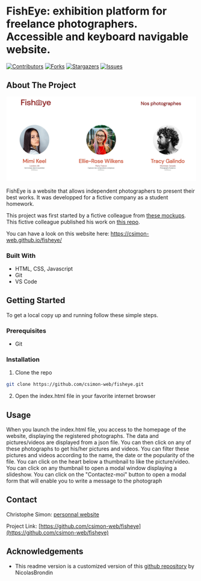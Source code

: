 <!-- PROJECT SHIELDS -->
<!--
*** This template uses markdown "reference style" links for readability.
*** Reference links are enclosed in brackets [ ] instead of parentheses ( ).
*** See the bottom of this document for the declaration of the reference variables
*** for contributors-url, forks-url, etc. This is an optional, concise syntax you may use.
*** https://www.markdownguide.org/basic-syntax/#reference-style-links
-->

# FishEye: exhibition platform for freelance photographers. Accessible and keyboard navigable website.

[![Contributors][contributors-shield]][contributors-url] [![Forks][forks-shield]][forks-url] [![Stargazers][stars-shield]][stars-url] [![Issues][issues-shield]][issues-url]

<!-- ABOUT THE PROJECT -->

## About The Project

[![Fisheye screenshot][product-screenshot]](#)

FishEye is a website that allows independent photographers to present their best works. It was developped for a fictive company as a student homework.

This project was first started by a fictive colleague from [these mockups](https://www.figma.com/file/Q3yNeD7WTK9QHDldg9vaRl/UI-Design-FishEye-FR). This fictive colleague published his work on [this repo](https://github.com/OpenClassrooms-Student-Center/Front-End-Fisheye).

You can have a look on this website here: https://csimon-web.github.io/fisheye/

### Built With

- HTML, CSS, Javascript
- Git
- VS Code

<!-- GETTING STARTED -->

## Getting Started

To get a local copy up and running follow these simple steps.

### Prerequisites

- Git

### Installation

1. Clone the repo

```sh
git clone https://github.com/csimon-web/fisheye.git
```

2. Open the index.html file in your favorite internet browser

<!-- USAGE EXAMPLES -->

## Usage

When you launch the index.html file, you access to the homepage of the website, displaying the registered photographs.
The data and pictures/videos are displayed from a json file.
You can then click on any of these photographs to get his/her pictures and videos.
You can filter these pictures and videos according to the name, the date or the popularity of the file.
You can click on the heart below a thumbnail to like the picture/video.
You can click on any thumbnail to open a modal window displaying a slideshow.
You can click on the "Contactez-moi" button to open a modal form that will enable you to write a message to the photograph

<!-- CONTACT -->

## Contact

Christophe Simon: [personnal website](https://www.csimon.info)

Project Link: [https://github.com/csimon-web/fisheye](https://github.com/csimon-web/fisheye)

<!-- ACKNOWLEDGEMENTS -->

## Acknowledgements

- This readme version is a customized version of this [github repository](https://github.com/NicolasBrondin/basic-readme-template) by NicolasBrondin

<!-- MARKDOWN LINKS & IMAGES -->
<!-- https://www.markdownguide.org/basic-syntax/#reference-style-links -->

[contributors-shield]: https://img.shields.io/github/contributors/csimon-web/fisheye.svg?style=flat-square
[contributors-url]: https://github.com/csimon-web/fisheye/graphs/contributors
[forks-shield]: https://img.shields.io/github/forks/csimon-web/fisheye.svg?style=flat-square
[forks-url]: https://github.com/csimon-web/fisheye/network/members
[stars-shield]: https://img.shields.io/github/stars/csimon-web/fisheye.svg?style=flat-square
[stars-url]: https://github.com/csimon-web/fisheye/stargazers
[issues-shield]: https://img.shields.io/github/issues/csimon-web/fisheye.svg?style=flat-square
[issues-url]: https://github.com/csimon-web/fisheye/issues
[license-shield]: https://img.shields.io/github/license/csimon-web/fisheye.svg?style=flat-square
[license-url]: https://github.com/csimon-web/fisheye/blob/master/LICENSE.txt
[product-screenshot]: docs/screenshot.jpg
